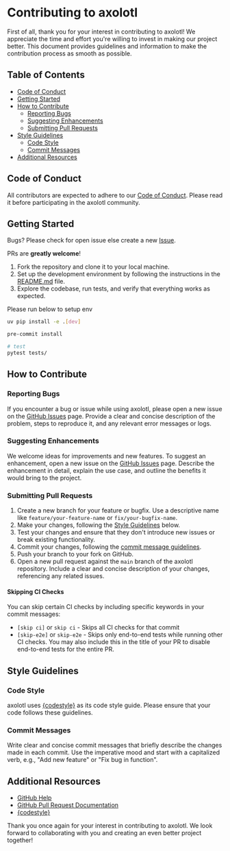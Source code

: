 # Contributing to axolotl

First of all, thank you for your interest in contributing to axolotl! We appreciate the time and effort you're willing to invest in making our project better. This document provides guidelines and information to make the contribution process as smooth as possible.

## Table of Contents

- [Code of Conduct](#code-of-conduct)
- [Getting Started](#getting-started)
- [How to Contribute](#how-to-contribute)
  - [Reporting Bugs](#reporting-bugs)
  - [Suggesting Enhancements](#suggesting-enhancements)
  - [Submitting Pull Requests](#submitting-pull-requests)
- [Style Guidelines](#style-guidelines)
  - [Code Style](#code-style)
  - [Commit Messages](#commit-messages)
- [Additional Resources](#additional-resources)

## Code of Conduct

All contributors are expected to adhere to our [Code of Conduct](CODE_OF_CONDUCT.md). Please read it before participating in the axolotl community.

## Getting Started

Bugs? Please check for open issue else create a new [Issue](https://github.com/axolotl-ai-cloud/axolotl/issues/new).

PRs are **greatly welcome**!

1. Fork the repository and clone it to your local machine.
2. Set up the development environment by following the instructions in the [README.md](https://github.com/axolotl-ai-cloud/axolotl/tree/main/README.md) file.
3. Explore the codebase, run tests, and verify that everything works as expected.

Please run below to setup env
```bash
uv pip install -e .[dev]

pre-commit install

# test
pytest tests/
```

## How to Contribute

### Reporting Bugs

If you encounter a bug or issue while using axolotl, please open a new issue on the [GitHub Issues](https://github.com/axolotl-ai-cloud/axolotl/issues) page. Provide a clear and concise description of the problem, steps to reproduce it, and any relevant error messages or logs.

### Suggesting Enhancements

We welcome ideas for improvements and new features. To suggest an enhancement, open a new issue on the [GitHub Issues](https://github.com/axolotl-ai-cloud/axolotl/issues) page. Describe the enhancement in detail, explain the use case, and outline the benefits it would bring to the project.

### Submitting Pull Requests

1. Create a new branch for your feature or bugfix. Use a descriptive name like `feature/your-feature-name` or `fix/your-bugfix-name`.
2. Make your changes, following the [Style Guidelines](#style-guidelines) below.
3. Test your changes and ensure that they don't introduce new issues or break existing functionality.
4. Commit your changes, following the [commit message guidelines](#commit-messages).
5. Push your branch to your fork on GitHub.
6. Open a new pull request against the `main` branch of the axolotl repository. Include a clear and concise description of your changes, referencing any related issues.

#### Skipping CI Checks

You can skip certain CI checks by including specific keywords in your commit messages:

- `[skip ci]` or `skip ci` - Skips all CI checks for that commit
- `[skip-e2e]` or `skip-e2e` - Skips only end-to-end tests while running other CI checks. You may also include this in the title of your PR to disable end-to-end tests for the entire PR.

## Style Guidelines

### Code Style

axolotl uses [{codestyle}]({URLofCodestyle}) as its code style guide. Please ensure that your code follows these guidelines.

### Commit Messages

Write clear and concise commit messages that briefly describe the changes made in each commit. Use the imperative mood and start with a capitalized verb, e.g., "Add new feature" or "Fix bug in function".

## Additional Resources

- [GitHub Help](https://help.github.com/)
- [GitHub Pull Request Documentation](https://docs.github.com/en/github/collaborating-with-issues-and-pull-requests)
- [{codestyle}]({URLofCodestyle})

Thank you once again for your interest in contributing to axolotl. We look forward to collaborating with you and creating an even better project together!
